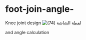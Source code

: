 # foot-join-angle-
Knee joint design 
![‏‏لقطة الشاشة (74)](https://user-images.githubusercontent.com/107954137/184954058-d271d022-2c36-43e2-b03d-015f14d28f6a.png)









and angle calculation

